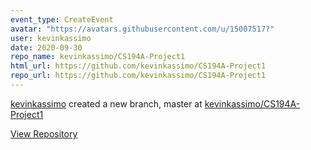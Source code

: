 ```yaml
---
event_type: CreateEvent
avatar: "https://avatars.githubusercontent.com/u/15007517?"
user: kevinkassimo
date: 2020-09-30
repo_name: kevinkassimo/CS194A-Project1
html_url: https://github.com/kevinkassimo/CS194A-Project1
repo_url: https://github.com/kevinkassimo/CS194A-Project1
---
```


<a href='https://github.com/kevinkassimo' target='_blank'>kevinkassimo</a> created a new branch, master at <a href='https://github.com/kevinkassimo/CS194A-Project1' target='_blank'>kevinkassimo/CS194A-Project1</a>

<a href='https://github.com/kevinkassimo/CS194A-Project1' target='_blank'>View Repository</a>